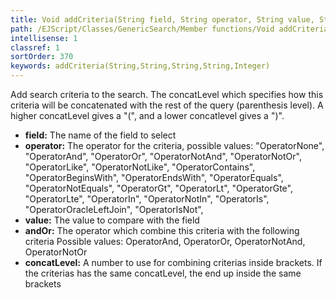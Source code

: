 ```yaml
---
title: Void addCriteria(String field, String operator, String value, String andOr, Integer concatLevel)
path: /EJScript/Classes/GenericSearch/Member functions/Void addCriteria(String field, String operator, String value, String andOr, Integer concatLevel)
intellisense: 1
classref: 1
sortOrder: 370
keywords: addCriteria(String,String,String,String,Integer)
---
```



Add search criteria to the search.
The concatLevel which specifies how this criteria will be concatenated with the rest of the query (parenthesis level).
A higher concatLevel gives a "(", and a lower concatlevel gives a ")".



* **field:** The name of the field to select
* **operator:** The operator for the criteria, possible values:
  "OperatorNone",
  "OperatorAnd",
  "OperatorOr",
  "OperatorNotAnd",
  "OperatorNotOr",
  "OperatorLike",
  "OperatorNotLike",
  "OperatorContains",
  "OperatorBeginsWith",
  "OperatorEndsWith",
  "OperatorEquals",
  "OperatorNotEquals",
  "OperatorGt",
  "OperatorLt",
  "OperatorGte",
  "OperatorLte",
  "OperatorIn",
  "OperatorNotIn",
  "OperatorIs",
  "OperatorOracleLeftJoin",
  "OperatorIsNot",
* **value:** The value to compare with the field
* **andOr:** The operator which combine this criteria with the following criteria
  Possible values:
  OperatorAnd, OperatorOr, OperatorNotAnd, OperatorNotOr
* **concatLevel:** A number to use for combining criterias inside brackets. If the criterias has the same concatLevel, the end up inside the same brackets


